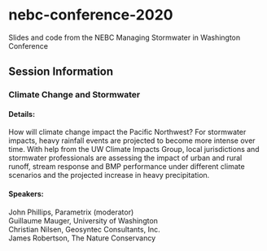 # nebc-conference-2020
Slides and code from the NEBC Managing Stormwater in Washington Conference

## Session Information 

### Climate Change and Stormwater

#### Details:
How will climate change impact the Pacific Northwest? For stormwater impacts, heavy rainfall events are projected to become more intense over time. With help from the UW Climate Impacts Group, local jurisdictions and stormwater professionals are assessing the impact of urban and rural runoff, stream response and BMP performance under different climate scenarios and the projected increase in heavy precipitation.

#### Speakers:
John Phillips, Parametrix (moderator)    
Guillaume Mauger, University of Washington    
Christian Nilsen, Geosyntec Consultants, Inc.    
James Robertson, The Nature Conservancy    
